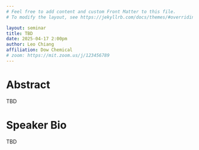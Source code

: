 ```yaml
---
# Feel free to add content and custom Front Matter to this file.
# To modify the layout, see https://jekyllrb.com/docs/themes/#overriding-theme-defaults

layout: seminar
title: TBD
date: 2025-04-17 2:00pm
author: Leo Chiang
affiliation: Dow Chemical
# zoom: https://mit.zoom.us/j/123456789
---
```

# Abstract
TBD
# Speaker Bio
TBD